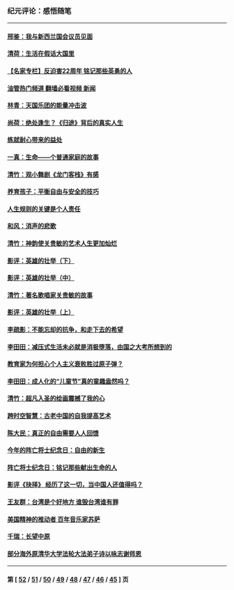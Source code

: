 ### 纪元评论：感悟随笔
---
#### [邢鉴：我与新西兰国会议员见面](../../pages/nsc1035/n13111626.md?07280330) 
#### [清荷：生活在假话大国里](../../pages/nsc1035/n13103916.md?07280330) 
#### [【名家专栏】反迫害22周年 铭记那些英勇的人](../../pages/nsc1035/n13102771.md?07280330) 
#### [油管热门频道 翻墙必看视频 新闻](ok?07280330)
#### [林青：天国乐团的能量冲击波](../../pages/nsc1035/n13099634.md?07280330) 
#### [尚荷：绝处逢生？《归途》背后的真实人生](../../pages/nsc1035/n13099470.md?07280330) 
#### [练就耐心带来的益处](../../pages/nsc1035/n13081876.md?07280330) 
#### [一真：生命——个普通家庭的故事](../../pages/nsc1035/n13075782.md?07280330) 
#### [清竹：观小舞剧《龙门客栈》有感](../../pages/nsc1035/n13069850.md?07280330) 
#### [养育孩子：平衡自由与安全的技巧](../../pages/nsc1035/n13054510.md?07280330) 
#### [人生规则的关键是个人责任](../../pages/nsc1035/n13053252.md?07280330) 
#### [和风：消声的悲歌](../../pages/nsc1035/n13051994.md?07280330) 
#### [清竹：神韵使关贵敏的艺术人生更加灿烂](../../pages/nsc1035/n13038731.md?07280330) 
#### [影评：英雄的壮举（下）](../../pages/nsc1035/n13027438.md?07280330) 
#### [影评：英雄的壮举（中）](../../pages/nsc1035/n13027244.md?07280330) 
#### [清竹：著名歌唱家关贵敏的故事](../../pages/nsc1035/n13025435.md?07280330) 
#### [影评：英雄的壮举（上）](../../pages/nsc1035/n13024688.md?07280330) 
#### [李疏影：不能忘却的抗争，和走下去的希望](../../pages/nsc1035/n13022097.md?07280330) 
#### [李田田：减压式生活未必就是消极堕落，由国之大考所想到的](../../pages/nsc1035/n13017621.md?07280330) 
#### [教育家为何担心个人主义衰败胜过原子弹？](../../pages/nsc1035/n13002969.md?07280330) 
#### [李田田：成人化的“儿童节”真的童趣盎然吗？](../../pages/nsc1035/n13000386.md?07280330) 
#### [清竹：超凡入圣的绘画震撼了我的心](../../pages/nsc1035/n12993985.md?07280330) 
#### [跨时空智慧：古老中国的自我提高艺术](../../pages/nsc1035/n12988506.md?07280330) 
#### [陈大民：真正的自由需要人人回馈](../../pages/nsc1035/n12990148.md?07280330) 
#### [今年的阵亡将士纪念日：自由的新生](../../pages/nsc1035/n12989540.md?07280330) 
#### [阵亡将士纪念日：铭记那些献出生命的人](../../pages/nsc1035/n12985418.md?07280330) 
#### [影评《抉择》 经历了这一切，当中国人还值得吗？](../../pages/nsc1035/n12983029.md?07280330) 
#### [王友群：台湾是个好地方 谁毁台湾谁有罪](../../pages/nsc1035/n12977761.md?07280330) 
#### [美国精神的推动者 百年音乐家苏萨](../../pages/nsc1035/n12974542.md?07280330) 
#### [千瑞：长望中原](../../pages/nsc1035/n12976554.md?07280330) 
#### [部分海外原清华大学法轮大法弟子诗以咏志谢师恩](../../pages/nsc1035/n12957723.md?07280330) 

---
#### 第 [ [52](./52.md?07280330) / [51](./51.md?07280330) / [50](./50.md?07280330) / [49](./49.md?07280330) / [48](./48.md?07280330) / [47](./47.md?07280330) / [46](./46.md?07280330) / [45](./45.md?07280330) ] 页

